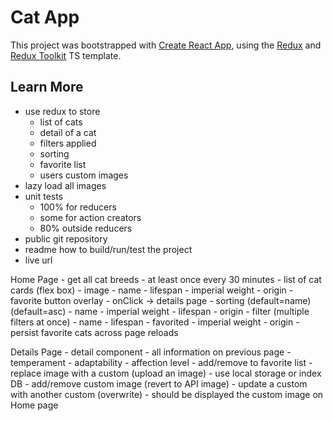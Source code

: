 # Cat App

This project was bootstrapped with [Create React App](https://github.com/facebook/create-react-app), using the [Redux](https://redux.js.org/) and [Redux Toolkit](https://redux-toolkit.js.org/) TS template.

## Learn More

- use redux to store
    - list of cats
    - detail of a cat
    - filters applied
    - sorting
    - favorite list
    - users custom images
- lazy load all images
- unit tests
    - 100% for reducers
    - some for action creators
    - 80% outside reducers
- public git repository
- readme how to build/run/test the project
- live url

Home Page
    - get all cat breeds
        - at least once every 30 minutes
    - list of cat cards (flex box)
        - image
        - name
        - lifespan
        - imperial weight
        - origin
        - favorite button overlay
        - onClick -> details page
    - sorting (default=name) (default=asc)
        - name
        - imperial weight
        - lifespan
        - origin
    - filter (multiple filters at once)
        - name
        - lifespan
        - favorited
        - imperial weight
        - origin
    - persist favorite cats across page reloads

Details Page
    - detail component
        - all information on previous page
        - temperament
        - adaptability
        - affection level
    - add/remove to favorite list
    - replace image with a custom (upload an image)
        - use local storage or index DB
        - add/remove custom image (revert to API image)
        - update a custom with another custom (overwrite)
        - should be displayed the custom image on Home page
